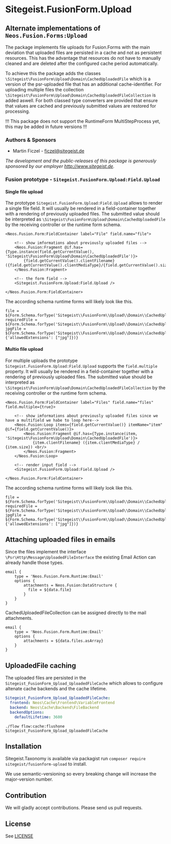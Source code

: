 # Sitegeist.FusionForm.Upload
## Alternate implementations of `Neos.Fusion.Forms:Upload`

The package implements file uploads for Fusion.Forms with the main deviation that uploaded files are persisted in 
a cache and not as persistent resources. This has the advantage that resources do not have to manually cleaned and
are deleted after the configured cache period automatically.

To achieve this the package adds the classes `\Sitegeist\FusionForm\Upload\Domain\CachedUploadedFile` which is a version
of the psr-uploaded file that has an additional cache-identifier. For uploading multiple files the collection
`\Sitegeist\FusionForm\Upload\Domain\CachedUploadedFileCollection` is added aswell. For both classed type converters 
are provided that ensure that values are cached and previously submitted values are restored for processing.

!!! This package does not support the RuntimeForm MultiStepProcess yet, this may be added in future versions !!! 

### Authors & Sponsors

* Martin Ficzel - ficzel@sitegeist.de

*The development and the public-releases of this package is generously sponsored by our employer http://www.sitegeist.de.*

### Fusion prototype - `Sitegeist.FusionForm.Upload:Field.Upload`

#### Single file upload

The prototype `Sitegeist.FusionForm.Upload:Field.Upload` allows to render a single file field. 
It will usually be rendered in a field-container together with a rendering of previously uploaded files.
The submitted value should be interpreted as `\Sitegeist\FusionForm\Upload\Domain\CachedUploadedFile` by the
receiving controller or the runtime form schema.

```neosfusion
<Neos.Fusion.Form:FieldContainer label="File" field.name="file">

    <!-- show imformations about previously uploaded files -->
    <Neos.Fusion:Fragment @if.has={Type.instance(field.getCurrentValue(), 'Sitegeist\FusionForm\Upload\Domain\CachedUploadedFile')}>
        {field.getCurrentValue().clientFilename} ({field.getCurrentValue().clientMediaType}/{field.getCurrentValue().size})
    </Neos.Fusion:Fragment>

    <!-- the form field -->
    <Sitegeist.FusionForm.Upload:Field.Upload />

</Neos.Fusion.Form:FieldContainer>
```

The according schema runtime forms will likely look like this.

```neosfusion
file = ${Form.Schema.forType('Sitegeist\\FusionForm\\Upload\\Domain\\CachedUploadedFile')}
requiredFile = ${Form.Schema.forType('Sitegeist\\FusionForm\\Upload\\Domain\\CachedUploadedFile').required}
jpgFile = ${Form.Schema.forType('Sitegeist\\FusionForm\\Upload\\Domain\\CachedUploadedFile').validator('Sitegeist.FusionForm.Upload:UploadedFile', {'allowedExtensions': ["jpg"]})}
```

#### Multio file upload

For multiple uploads the prototype `Sitegeist.FusionForm.Upload:Field.Upload` supports the `field.multiple` property.
It will usually be rendered in a field-container together with a rendering of previously uploaded files.
The submitted value should be interpreted as `\Sitegeist\FusionForm\Upload\Domain\CachedUploadedFileCollection` by the
receiving controller or the runtime form schema.

```neosfusion
<Neos.Fusion.Form:FieldContainer label="Files" field.name="files" field.multiple={true}>

    <!-- show imformations about previously uploaded files since we  have a multifield we habe to loop here-->
    <Neos.Fusion:Loop items={field.getCurrentValue()} itemName="item" @if={field.getCurrentValue()}>
        <Neos.Fusion:Fragment @if.has={Type.instance(item, 'Sitegeist\FusionForm\Upload\Domain\CachedUploadedFile')}>
            {item.clientFilename} ({item.clientMediaType} / {item.size}) <br/>
        </Neos.Fusion:Fragment>
    </Neos.Fusion:Loop>
  
    <!-- render input field -->
    <Sitegeist.FusionForm.Upload:Field.Upload />
    
</Neos.Fusion.Form:FieldContainer>
```

The according schema runtime forms will likely look like this.

```neosfusion
file = ${Form.Schema.forType('Sitegeist\\FusionForm\\Upload\\Domain\\CachedUploadedFileCollection')}
requiredFile = ${Form.Schema.forType('Sitegeist\\FusionForm\\Upload\\Domain\\CachedUploadedFileCollection').required}
jpgFile = ${Form.Schema.forType('Sitegeist\\FusionForm\\Upload\\Domain\\CachedUploadedFileCollection').validator('Sitegeist.FusionForm.Upload:UploadedFileCollection', {'allowedExtensions': ["jpg"]})}
```

## Attaching uploaded files in emails

Since the files implement the interface `\Psr\Http\Message\UploadedFileInterface` the existing Email Action
can already handle those types.

```neosfusion
email {
    type = 'Neos.Fusion.Form.Runtime:Email'
    options {
        attachments = Neos.Fusion:DataStructure {
          file = ${data.file} 
        }
    }
}
```
CachedUploadedFileCollection can be assigned directly to the mail attachments.
```neosfusion
email {
    type = 'Neos.Fusion.Form.Runtime:Email'
    options {
        attachments = ${data.files.asArray}
    }
}
```

## UploadedFile caching

The uploaded files are persisted in the `Sitegeist_FusionForm_Upload_UploadedFileCache` which allows to
configure altenate cache backends and the cache lifetime.

```yaml
Sitegeist_FusionForm_Upload_UploadedFileCache:
  frontend: Neos\Cache\Frontend\VariableFrontend
  backend: Neos\Cache\Backend\FileBackend
  backendOptions:
    defaultLifetime: 3600
```

```shell
./flow flow:cache:flushone Sitegeist_FusionForm_Upload_UploadedFileCache
```

## Installation

Sitegeist.Taxonomy is available via packagist run `composer require sitegeist/fusionform-upload` to install.

We use semantic-versioning so every breaking change will increase the major-version number.

## Contribution

We will gladly accept contributions. Please send us pull requests.

## License

See [LICENSE](LICENSE)
